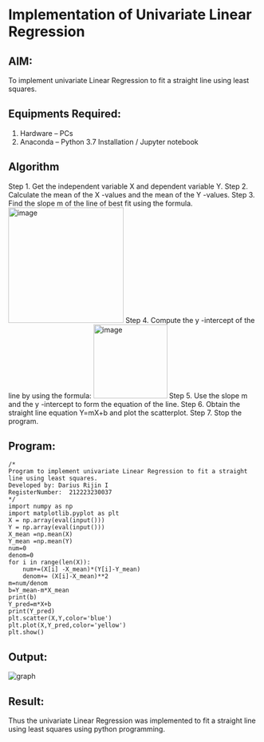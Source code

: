 # Implementation of Univariate Linear Regression
## AIM:
To implement univariate Linear Regression to fit a straight line using least squares.

## Equipments Required:
1. Hardware – PCs
2. Anaconda – Python 3.7 Installation / Jupyter notebook

## Algorithm
Step 1. Get the independent variable X and dependent variable Y.
Step 2. Calculate the mean of the X -values and the mean of the Y -values.
Step 3. Find the slope m of the line of best fit using the formula. 
<img width="231" alt="image" src="https://user-images.githubusercontent.com/93026020/192078527-b3b5ee3e-992f-46c4-865b-3b7ce4ac54ad.png">
Step 4. Compute the y -intercept of the line by using the formula:
<img width="148" alt="image" src="https://user-images.githubusercontent.com/93026020/192078545-79d70b90-7e9d-4b85-9f8b-9d7548a4c5a4.png">
Step 5. Use the slope m and the y -intercept to form the equation of the line.
Step 6. Obtain the straight line equation Y=mX+b and plot the scatterplot.
Step 7. Stop the program.


## Program:
```
/*
Program to implement univariate Linear Regression to fit a straight line using least squares.
Developed by: Darius Rijin I
RegisterNumber:  212223230037
*/
import numpy as np
import matplotlib.pyplot as plt
X = np.array(eval(input()))
Y = np.array(eval(input()))
X_mean =np.mean(X)
Y_mean =np.mean(Y)
num=0
denom=0
for i in range(len(X)):
    num+=(X[i] -X_mean)*(Y[i]-Y_mean)
    denom+= (X[i]-X_mean)**2
m=num/denom
b=Y_mean-m*X_mean
print(b)
Y_pred=m*X+b
print(Y_pred)
plt.scatter(X,Y,color='blue')
plt.plot(X,Y_pred,color='yellow') 
plt.show() 
```

## Output:
![graph](https://github.com/user-attachments/assets/c9641515-e7ba-4ed8-9eb9-af8ff6be05c9)


## Result:
Thus the univariate Linear Regression was implemented to fit a straight line using least squares using python programming.
